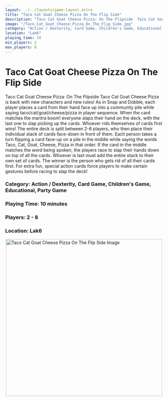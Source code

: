 ```yaml
---
layout: ../../layouts/game-layout.astro
title: "Taco Cat Goat Cheese Pizza On The Flip Side"
description: "Taco Cat Goat Cheese Pizza: On The Flipside  Taco Cat Goat Cheese Pizza is back with new characters and new rules!  As in Snap and Dobble, each player places a card from their hand face up into a community pile while saying taco/cat/goat/cheese/pizza in player sequence."
image: "/Taco_Cat_Goat_Cheese_Pizza_On_The_Flip_Side.jpg"
category: "Action / Dexterity, Card Game, Children's Game, Educational, Party Game"
location: "Lak6"
playing_time: 10
min_players: 2
max_players: 8
---
```

# Taco Cat Goat Cheese Pizza On The Flip Side

Taco Cat Goat Cheese Pizza: On The Flipside  Taco Cat Goat Cheese Pizza is back with new characters and new rules!  As in Snap and Dobble, each player places a card from their hand face up into a community pile while saying taco/cat/goat/cheese/pizza in player sequence. When the card matches the mantra   boom!   everyone slaps their hand on the deck, with the last one to slap picking up the cards. Whoever rids themselves of cards first wins!  The entire deck is split between 2-8 players, who then place their individual stack of cards face-down in front of them. Each person takes a turn flipping a card face-up on a pile in the middle while saying the words  Taco,   Cat,   Goat,   Cheese,   Pizza    in that order. If the card in the middle matches the word being spoken, the players race to slap their hands down on top of all the cards. Whoever is last must add the entire stack to their own set of cards. The winner is the person who gets rid of all their cards first.  For extra fun, special action cards force players to make certain gestures before racing to slap the deck!  

### Category: Action / Dexterity, Card Game, Children's Game, Educational, Party Game

### Playing Time: 10 minutes

### Players: 2 - 8

### Location: Lak6

<img src="/Taco_Cat_Goat_Cheese_Pizza_On_The_Flip_Side.jpg" alt="Taco Cat Goat Cheese Pizza On The Flip Side Image" width="500" style="display: block; margin: 0 auto">

    